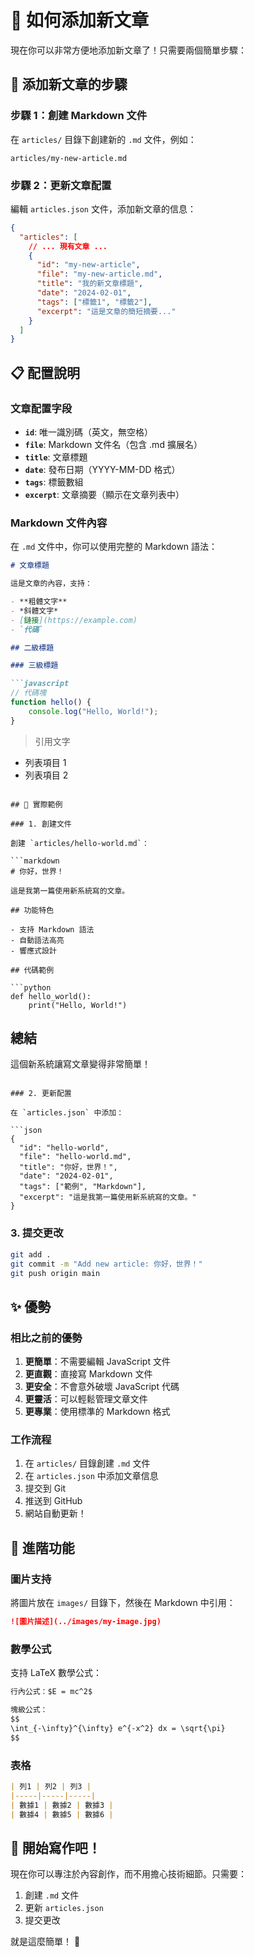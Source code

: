 # 📝 如何添加新文章

現在你可以非常方便地添加新文章了！只需要兩個簡單步驟：

## 🚀 添加新文章的步驟

### 步驟 1：創建 Markdown 文件

在 `articles/` 目錄下創建新的 `.md` 文件，例如：

```
articles/my-new-article.md
```

### 步驟 2：更新文章配置

編輯 `articles.json` 文件，添加新文章的信息：

```json
{
  "articles": [
    // ... 現有文章 ...
    {
      "id": "my-new-article",
      "file": "my-new-article.md",
      "title": "我的新文章標題",
      "date": "2024-02-01",
      "tags": ["標籤1", "標籤2"],
      "excerpt": "這是文章的簡短摘要..."
    }
  ]
}
```

## 📋 配置說明

### 文章配置字段

- **`id`**: 唯一識別碼（英文，無空格）
- **`file`**: Markdown 文件名（包含 .md 擴展名）
- **`title`**: 文章標題
- **`date`**: 發布日期（YYYY-MM-DD 格式）
- **`tags`**: 標籤數組
- **`excerpt`**: 文章摘要（顯示在文章列表中）

### Markdown 文件內容

在 `.md` 文件中，你可以使用完整的 Markdown 語法：

```markdown
# 文章標題

這是文章的內容，支持：

- **粗體文字**
- *斜體文字*
- [鏈接](https://example.com)
- `代碼`

## 二級標題

### 三級標題

```javascript
// 代碼塊
function hello() {
    console.log("Hello, World!");
}
```

> 引用文字

- 列表項目 1
- 列表項目 2
```

## 🎯 實際範例

### 1. 創建文件

創建 `articles/hello-world.md`：

```markdown
# 你好，世界！

這是我第一篇使用新系統寫的文章。

## 功能特色

- 支持 Markdown 語法
- 自動語法高亮
- 響應式設計

## 代碼範例

```python
def hello_world():
    print("Hello, World!")
```

## 總結

這個新系統讓寫文章變得非常簡單！
```

### 2. 更新配置

在 `articles.json` 中添加：

```json
{
  "id": "hello-world",
  "file": "hello-world.md",
  "title": "你好，世界！",
  "date": "2024-02-01",
  "tags": ["範例", "Markdown"],
  "excerpt": "這是我第一篇使用新系統寫的文章。"
}
```

### 3. 提交更改

```bash
git add .
git commit -m "Add new article: 你好，世界！"
git push origin main
```

## ✨ 優勢

### 相比之前的優勢

1. **更簡單**：不需要編輯 JavaScript 文件
2. **更直觀**：直接寫 Markdown 文件
3. **更安全**：不會意外破壞 JavaScript 代碼
4. **更靈活**：可以輕鬆管理文章文件
5. **更專業**：使用標準的 Markdown 格式

### 工作流程

1. 在 `articles/` 目錄創建 `.md` 文件
2. 在 `articles.json` 中添加文章信息
3. 提交到 Git
4. 推送到 GitHub
5. 網站自動更新！

## 🔧 進階功能

### 圖片支持

將圖片放在 `images/` 目錄下，然後在 Markdown 中引用：

```markdown
![圖片描述](../images/my-image.jpg)
```

### 數學公式

支持 LaTeX 數學公式：

```markdown
行內公式：$E = mc^2$

塊級公式：
$$
\int_{-\infty}^{\infty} e^{-x^2} dx = \sqrt{\pi}
$$
```

### 表格

```markdown
| 列1 | 列2 | 列3 |
|-----|-----|-----|
| 數據1 | 數據2 | 數據3 |
| 數據4 | 數據5 | 數據6 |
```

## 🎉 開始寫作吧！

現在你可以專注於內容創作，而不用擔心技術細節。只需要：

1. 創建 `.md` 文件
2. 更新 `articles.json`
3. 提交更改

就是這麼簡單！ 🚀
